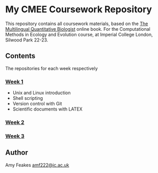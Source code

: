 # My CMEE Coursework Repository
This repository contains all coursework materials, based on the [The Multilingual Quantitative Biologist](https://mhasoba.github.io/TheMulQuaBio/intro.html) online book. For the Computational Methods in Ecology and Evolution course, at Imperial College London, Silwood Park 22-23. 

## Contents 
The repositories for each week respectively 

### [Week 1](week1)

  * Unix and Linux introduction
  * Shell scripting
  * Version control with Git
  * Scientific documents with LATEX

### [Week 2](week2)


### [Week 3](week3)





## Author 
Amy Feakes
amf222@ic.ac.uk